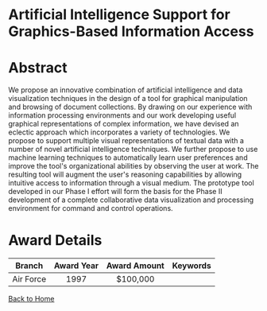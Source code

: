 
Artificial Intelligence Support for Graphics-Based Information Access
=====================================================================

# Abstract


We propose an innovative combination of artificial intelligence and data visualization techniques in the design of a tool for graphical manipulation and browsing of document collections. By drawing on our experience with information processing environments and our work developing useful graphical representations of complex information, we have devised an eclectic approach which incorporates a variety of technologies. We propose to support multiple visual representations of textual data with a number of novel artificial intelligence techniques. We further propose to use machine learning techniques to automatically learn user preferences and improve the tool&apos;s organizational abilities by observing the user at work. The resulting tool will augment the user&apos;s reasoning capabilities by allowing intuitive access to information through a visual medium. The prototype tool developed in our Phase I effort will form the basis for the Phase II development of a complete collaborative data visualization and processing environment for command and control operations.  

# Award Details

|Branch|Award Year|Award Amount|Keywords|
| :---: | :---: | :---: | :---: |
|Air Force|1997|$100,000||
  
  


[Back to Home](https://github.com/chrischow/dod_sbir_awards)